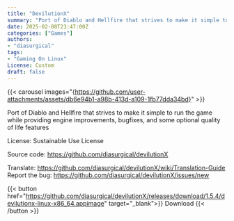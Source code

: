 ```yaml
---
title: "DevilutionX"
summary: "Port of Diablo and Hellfire that strives to make it simple to run the game while providing engine improvements, bugfixes, and some optional quality of life features"
date: 2025-02-08T23:47:00Z
categories: ["Games"]
authors:
- "diasurgical"
tags: 
- "Gaming On Linux"
License: Custom
draft: false
---
```


{{< carousel images="{https://github.com/user-attachments/assets/db6e94b1-a98b-413d-a109-1fb77dda34bd}" >}}

Port of Diablo and Hellfire that strives to make it simple to run the game while providing engine improvements, bugfixes, and some optional quality of life features

License: Sustainable Use License

Source code: <https://github.com/diasurgical/devilutionX>

Translate: <https://github.com/diasurgical/devilutionX/wiki/Translation-Guide>  
Report the bug: <https://github.com/diasurgical/devilutionX/issues/new>  

{{< button href="https://github.com/diasurgical/devilutionX/releases/download/1.5.4/devilutionx-linux-x86_64.appimage" target="_blank">}}
Download
{{< /button >}}